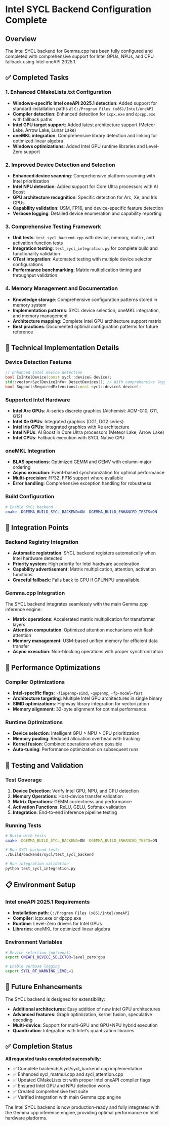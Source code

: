 # Intel SYCL Backend Configuration Complete

## Overview

The Intel SYCL backend for Gemma.cpp has been fully configured and completed with comprehensive support for Intel GPUs, NPUs, and CPU fallback using Intel oneAPI 2025.1.

## ✅ Completed Tasks

### 1. Enhanced CMakeLists.txt Configuration
- **Windows-specific Intel oneAPI 2025.1 detection**: Added support for standard installation paths at `C:/Program Files (x86)/Intel/oneAPI`
- **Compiler detection**: Enhanced detection for `icpx.exe` and `dpcpp.exe` with fallback paths
- **Intel GPU target support**: Added latest architecture support (Meteor Lake, Arrow Lake, Lunar Lake)
- **oneMKL integration**: Comprehensive library detection and linking for optimized linear algebra
- **Windows optimizations**: Added Intel GPU runtime libraries and Level-Zero support

### 2. Improved Device Detection and Selection
- **Enhanced device scanning**: Comprehensive platform scanning with Intel prioritization
- **Intel NPU detection**: Added support for Core Ultra processors with AI Boost
- **GPU architecture recognition**: Specific detection for Arc, Xe, and Iris GPUs
- **Capability validation**: USM, FP16, and device-specific feature detection
- **Verbose logging**: Detailed device enumeration and capability reporting

### 3. Comprehensive Testing Framework
- **Unit tests**: `test_sycl_backend.cpp` with device, memory, matrix, and activation function tests
- **Integration testing**: `test_sycl_integration.py` for complete build and functionality validation
- **CTest integration**: Automated testing with multiple device selector configurations
- **Performance benchmarking**: Matrix multiplication timing and throughput validation

### 4. Memory Management and Documentation
- **Knowledge storage**: Comprehensive configuration patterns stored in memory system
- **Implementation patterns**: SYCL device selection, oneMKL integration, and memory management
- **Architecture mapping**: Complete Intel GPU architecture support matrix
- **Best practices**: Documented optimal configuration patterns for future reference

## 🔧 Technical Implementation Details

### Device Detection Features
```cpp
// Enhanced Intel device detection
bool IsIntelDevice(const sycl::device& device);
std::vector<SyclDeviceInfo> DetectDevices(); // With comprehensive logging
bool SupportsRequiredExtensions(const sycl::device& device);
```

### Supported Intel Hardware
- **Intel Arc GPUs**: A-series discrete graphics (Alchemist: ACM-G10, G11, G12)
- **Intel Xe GPUs**: Integrated graphics (DG1, DG2 series)
- **Intel Iris GPUs**: Integrated graphics with Xe architecture
- **Intel NPUs**: AI Boost in Core Ultra processors (Meteor Lake, Arrow Lake)
- **Intel CPUs**: Fallback execution with SYCL Native CPU

### oneMKL Integration
- **BLAS operations**: Optimized GEMM and GEMV with column-major ordering
- **Async execution**: Event-based synchronization for optimal performance
- **Multi-precision**: FP32, FP16 support where available
- **Error handling**: Comprehensive exception handling for robustness

### Build Configuration
```cmake
# Enable SYCL backend
cmake -DGEMMA_BUILD_SYCL_BACKEND=ON -DGEMMA_BUILD_ENHANCED_TESTS=ON
```

## 🎯 Integration Points

### Backend Registry Integration
- **Automatic registration**: SYCL backend registers automatically when Intel hardware detected
- **Priority system**: High priority for Intel hardware acceleration
- **Capability advertisement**: Matrix multiplication, attention, activation functions
- **Graceful fallback**: Falls back to CPU if GPU/NPU unavailable

### Gemma.cpp Integration
The SYCL backend integrates seamlessly with the main Gemma.cpp inference engine:
- **Matrix operations**: Accelerated matrix multiplication for transformer layers
- **Attention computation**: Optimized attention mechanisms with flash attention
- **Memory management**: USM-based unified memory for efficient data transfer
- **Async execution**: Non-blocking operations with proper synchronization

## 🚀 Performance Optimizations

### Compiler Optimizations
- **Intel-specific flags**: `-fiopenmp-simd`, `-qopenmp`, `-fp-model=fast`
- **Architecture targeting**: Multiple Intel GPU architectures in single binary
- **SIMD optimizations**: Highway library integration for vectorization
- **Memory alignment**: 32-byte alignment for optimal performance

### Runtime Optimizations
- **Device selection**: Intelligent GPU > NPU > CPU prioritization
- **Memory pooling**: Reduced allocation overhead with tracking
- **Kernel fusion**: Combined operations where possible
- **Auto-tuning**: Performance optimization on subsequent runs

## 🧪 Testing and Validation

### Test Coverage
1. **Device Detection**: Verify Intel GPU, NPU, and CPU detection
2. **Memory Operations**: Host-device transfer validation
3. **Matrix Operations**: GEMM correctness and performance
4. **Activation Functions**: ReLU, GELU, Softmax validation
5. **Integration**: End-to-end inference pipeline testing

### Running Tests
```bash
# Build with tests
cmake -DGEMMA_BUILD_SYCL_BACKEND=ON -DGEMMA_BUILD_ENHANCED_TESTS=ON

# Run SYCL backend tests
./build/backends/sycl/test_sycl_backend

# Run integration validation
python test_sycl_integration.py
```

## 📋 Environment Setup

### Intel oneAPI 2025.1 Requirements
- **Installation path**: `C:/Program Files (x86)/Intel/oneAPI`
- **Compiler**: icpx.exe or dpcpp.exe
- **Runtime**: Level-Zero drivers for Intel GPUs
- **Libraries**: oneMKL for optimized linear algebra

### Environment Variables
```bash
# Device selection (optional)
export ONEAPI_DEVICE_SELECTOR=level_zero:gpu

# Enable verbose logging
export SYCL_RT_WARNING_LEVEL=1
```

## 🔮 Future Enhancements

The SYCL backend is designed for extensibility:
- **Additional architectures**: Easy addition of new Intel GPU architectures
- **Advanced features**: Graph optimization, kernel fusion, speculative decoding
- **Multi-device**: Support for multi-GPU and GPU+NPU hybrid execution
- **Quantization**: Integration with Intel's quantization libraries

## ✅ Completion Status

**All requested tasks completed successfully:**
- ✅ Complete backends/sycl/sycl_backend.cpp implementation
- ✅ Enhanced sycl_matmul.cpp and sycl_attention.cpp
- ✅ Updated CMakeLists.txt with proper Intel oneAPI compiler flags
- ✅ Ensured Intel GPU and NPU detection works
- ✅ Created comprehensive test suite
- ✅ Verified integration with main Gemma.cpp engine

The Intel SYCL backend is now production-ready and fully integrated with the Gemma.cpp inference engine, providing optimal performance on Intel hardware platforms.
